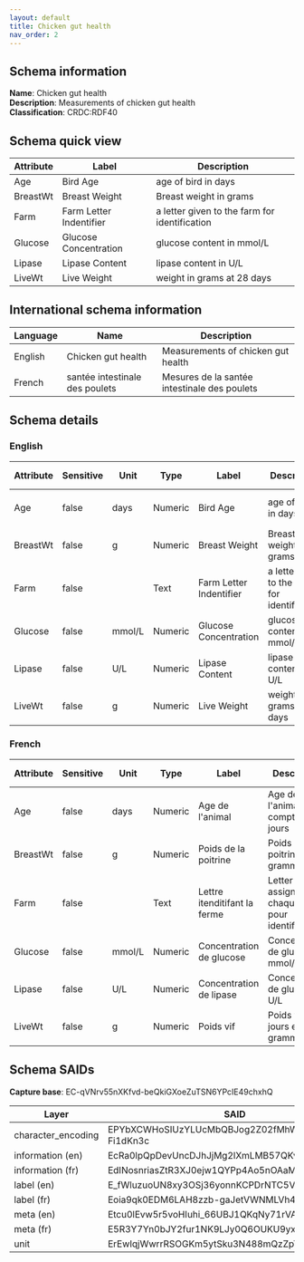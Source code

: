 ```yaml
---
layout: default
title: Chicken gut health
nav_order: 2
---
```


## Schema information
**Name**: Chicken gut health  
**Description**: Measurements of chicken gut health  
**Classification**: CRDC:RDF40  

## Schema quick view

| Attribute | Label | Description |
| --- | --- | --- |
| Age | Bird Age | age of bird in days |
| BreastWt | Breast Weight | Breast weight in grams |
| Farm | Farm Letter Indentifier | a letter given to the farm for identification |
| Glucose | Glucose Concentration | glucose content in mmol/L |
| Lipase | Lipase Content | lipase content in U/L |
| LiveWt | Live Weight | weight in grams at 28 days |

## International schema information

| Language | Name | Description |
| --- | --- | --- |
| English | Chicken gut health | Measurements of chicken gut health |
| French | santée intestinale des poulets | Mesures de la santée intestinale des poulets |

## Schema details
### English

| Attribute | Sensitive | Unit | Type | Label | Description | List | Character encoding |
| --- | --- | --- | --- | --- | --- | --- | --- |
| Age | false | days | Numeric | Bird Age | age of bird in days | Not a list | utf-8 |
| BreastWt | false | g | Numeric | Breast Weight | Breast weight in grams | Not a list | utf-8 |
| Farm | false |  | Text | Farm Letter Indentifier | a letter given to the farm for identification | Not a list | utf-8 |
| Glucose | false | mmol/L | Numeric | Glucose Concentration | glucose content in mmol/L | Not a list | utf-8 |
| Lipase | false | U/L | Numeric | Lipase Content | lipase content in U/L | Not a list | utf-8 |
| LiveWt | false | g | Numeric | Live Weight | weight in grams at 28 days | Not a list | utf-8 |

### French

| Attribute | Sensitive | Unit | Type | Label | Description | List | Character encoding |
| --- | --- | --- | --- | --- | --- | --- | --- |
| Age | false | days | Numeric | Age de l'animal | Age de l'animal compté en jours | Not a list | utf-8 |
| BreastWt | false | g | Numeric | Poids de la poitrine | Poids de la poitrine en gramme | Not a list | utf-8 |
| Farm | false |  | Text | Lettre itenditifant la ferme | Letter assignee a chaque ferme pour identification | Not a list | utf-8 |
| Glucose | false | mmol/L | Numeric | Concentration de glucose | Concentration de glucose en mmol/L | Not a list | utf-8 |
| Lipase | false | U/L | Numeric | Concentration de lipase | Concentration de glucose en U/L | Not a list | utf-8 |
| LiveWt | false | g | Numeric | Poids vif | Poids vif à 28 jours en gramme | Not a list | utf-8 |

## Schema SAIDs
**Capture base**: EC-qVNrv55nXKfvd-beQkiGXoeZuTSN6YPcIE49chxhQ

| Layer | SAID |
| --- | --- |
| character_encoding | EPYbXCWHoSIUzYLUcMbQBJog2Z02fMhWMYX-Fi1dKn3c |
| information (en) | EcRa0lpQpDevUncDJhJjMg2lXmLMB57QKv80whOOm98g |
| information (fr) | EdINosnriasZtR3XJ0ejw1QYPp4Ao5nOAaMi4aeaH3q0 |
| label (en) | E_fWluzuoUN8xy3OSj36yonnKCPDrNTC5VbMSHBQasSw |
| label (fr) | Eoia9qk0EDM6LAH8zzb-gaJetVWNMLVh4BoDTZfmOf0o |
| meta (en) | Etcu0lEvw5r5voHIuhi_66UBJ1QKqNy71rVAuwM7-OJM |
| meta (fr) | E5R3Y7Yn0bJY2fur1NK9LJy0Q6OUKU9yxQ7s583z6Pgo |
| unit | ErEwIqjWwrrRSOGKm5ytSku3N488mQzZpTXQBu6cjJ5s |
